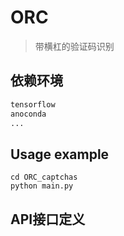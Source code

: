 # ORC

> 带横杠的验证码识别


## 依赖环境

```sh
tensorflow
anoconda 
...
```

## Usage example

```angular2
cd ORC_captchas
python main.py 
```

## API接口定义
